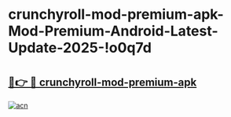 # crunchyroll-mod-premium-apk-Mod-Premium-Android-Latest-Update-2025-!o0q7d

# <h2><a href="https://e5kxej.esa.edu.pl?title=crunchyroll-mod-premium-apk&ref=o0q7d">🔗👉 🔴 crunchyroll-mod-premium-apk</a></h2>

[![acn](https://github.com/user-attachments/assets/0f9c940e-d8b0-45ae-aac7-cd30a18b3e1c)](https://e5kxej.esa.edu.pl?title=crunchyroll-mod-premium-apk&ref=o0q7d)

